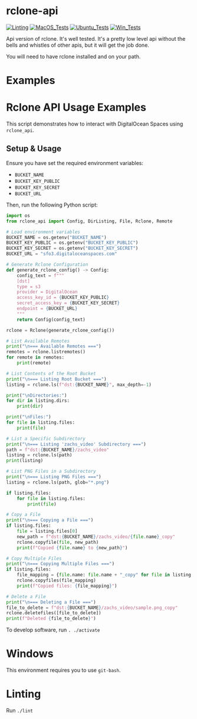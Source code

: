 # rclone-api

[![Linting](https://github.com/zackees/rclone-api/actions/workflows/lint.yml/badge.svg)](https://github.com/zackees/rclone-api/actions/workflows/lint.yml)
[![MacOS_Tests](https://github.com/zackees/rclone-api/actions/workflows/push_macos.yml/badge.svg)](https://github.com/zackees/rclone-api/actions/workflows/push_macos.yml)
[![Ubuntu_Tests](https://github.com/zackees/rclone-api/actions/workflows/push_ubuntu.yml/badge.svg)](https://github.com/zackees/rclone-api/actions/workflows/push_ubuntu.yml)
[![Win_Tests](https://github.com/zackees/rclone-api/actions/workflows/push_win.yml/badge.svg)](https://github.com/zackees/rclone-api/actions/workflows/push_win.yml)

Api version of rclone. It's well tested. It's a pretty low level api without the bells and whistles of other apis, but it will get the job done.

You will need to have rclone installed and on your path.

# Examples


# Rclone API Usage Examples

This script demonstrates how to interact with DigitalOcean Spaces using `rclone_api`. 

## Setup & Usage

Ensure you have set the required environment variables:

- `BUCKET_NAME`
- `BUCKET_KEY_PUBLIC`
- `BUCKET_KEY_SECRET`
- `BUCKET_URL`

Then, run the following Python script:

```python
import os
from rclone_api import Config, DirListing, File, Rclone, Remote

# Load environment variables
BUCKET_NAME = os.getenv("BUCKET_NAME")
BUCKET_KEY_PUBLIC = os.getenv("BUCKET_KEY_PUBLIC")
BUCKET_KEY_SECRET = os.getenv("BUCKET_KEY_SECRET")
BUCKET_URL = "sfo3.digitaloceanspaces.com"

# Generate Rclone Configuration
def generate_rclone_config() -> Config:
    config_text = f"""
    [dst]
    type = s3
    provider = DigitalOcean
    access_key_id = {BUCKET_KEY_PUBLIC}
    secret_access_key = {BUCKET_KEY_SECRET}
    endpoint = {BUCKET_URL}
    """
    return Config(config_text)

rclone = Rclone(generate_rclone_config())

# List Available Remotes
print("\n=== Available Remotes ===")
remotes = rclone.listremotes()
for remote in remotes:
    print(remote)

# List Contents of the Root Bucket
print("\n=== Listing Root Bucket ===")
listing = rclone.ls(f"dst:{BUCKET_NAME}", max_depth=-1)

print("\nDirectories:")
for dir in listing.dirs:
    print(dir)

print("\nFiles:")
for file in listing.files:
    print(file)

# List a Specific Subdirectory
print("\n=== Listing 'zachs_video' Subdirectory ===")
path = f"dst:{BUCKET_NAME}/zachs_video"
listing = rclone.ls(path)
print(listing)

# List PNG Files in a Subdirectory
print("\n=== Listing PNG Files ===")
listing = rclone.ls(path, glob="*.png")

if listing.files:
    for file in listing.files:
        print(file)

# Copy a File
print("\n=== Copying a File ===")
if listing.files:
    file = listing.files[0]
    new_path = f"dst:{BUCKET_NAME}/zachs_video/{file.name}_copy"
    rclone.copyfile(file, new_path)
    print(f"Copied {file.name} to {new_path}")

# Copy Multiple Files
print("\n=== Copying Multiple Files ===")
if listing.files:
    file_mapping = {file.name: file.name + "_copy" for file in listing.files[:2]}
    rclone.copyfiles(file_mapping)
    print(f"Copied files: {file_mapping}")

# Delete a File
print("\n=== Deleting a File ===")
file_to_delete = f"dst:{BUCKET_NAME}/zachs_video/sample.png_copy"
rclone.deletefiles([file_to_delete])
print(f"Deleted {file_to_delete}")
```


To develop software, run `. ./activate`

# Windows

This environment requires you to use `git-bash`.

# Linting

Run `./lint`
